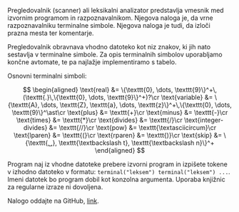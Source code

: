 Pregledovalnik (scanner) ali leksikalni analizator predstavlja vmesnik med izvornim programom in razpoznavalnikom. Njegova naloga je, da vrne razpoznavalniku terminalne simbole. Njegova naloga je tudi, da izloči prazna mesta ter komentarje.

Pregledovalnik obravnava vhodno datoteko kot niz znakov, ki jih nato sestavlja v terminalne simbole. Za opis terminalnih simbolov uporabljamo končne avtomate, te pa najlažje implementiramo s tabelo.

Osnovni terminalni simboli:

$$
\begin{aligned}
    \text{real} &= \{\texttt{0}, \dots, \texttt{9}\}^+\,(\texttt{.}\,\{\texttt{0}, \dots, \texttt{9}\}^+)?\cr
    \text{variable} &= \{\texttt{A}, \dots, \texttt{Z}, \texttt{a}, \dots, \texttt{z}\}^+\,\{\texttt{0}, \dots, \texttt{9}\}^\ast\cr
    \text{plus} &= \texttt{+}\cr
    \text{minus} &= \texttt{-}\cr
    \text{times} &= \texttt{*}\cr
    \text{divides} &= \texttt{/}\cr
    \text{integer-divides} &= \texttt{//}\cr
    \text{pow} &= \texttt{\textasciicircum}\cr
    \text{lparen} &= \texttt{(}\cr
    \text{rparen} &= \texttt{)}\cr
    \text{skip} &= \{\texttt{␣}, \texttt{\textbackslash t}, \texttt{\textbackslash n}\}^+
\end{aligned}
$$

Program naj iz vhodne datoteke prebere izvorni program in izpišete tokene v izhodno datoteko v formatu: `terminal("leksem") terminal("leksem") ...`. Imeni datotek bo program dobil kot konzolna argumenta.
Uporaba knjižnic za regularne izraze ni dovoljena.

Nalogo oddajte na GitHub, [link](https://classroom.github.com/a/YioRCPpp).
